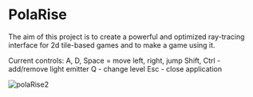 # PolaRise

The aim of this project is to create a powerful and optimized ray-tracing interface for 2d tile-based games and to make a game using it.

Current controls:
A, D, Space = move left, right, jump
Shift, Ctrl - add/remove light emitter
Q - change level
Esc - close application

![polaRise2](https://user-images.githubusercontent.com/55507150/77239556-24f9e700-6bed-11ea-98a8-ffb2435e67e0.png)
